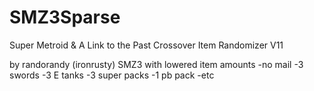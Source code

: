 # SMZ3Sparse
Super Metroid &amp; A Link to the Past Crossover Item Randomizer V11

by randorandy (ironrusty)
SMZ3 with lowered item amounts
-no mail
-3 swords
-3 E tanks
-3 super packs
-1 pb pack
-etc

